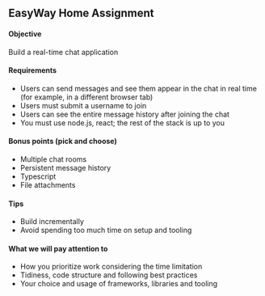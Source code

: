 ## EasyWay Home Assignment

#### Objective

Build a real-time chat application

#### Requirements

- Users can send messages and see them appear in the chat in real time (for example, in a different browser tab)
- Users must submit a username to join
- Users can see the entire message history after joining the chat
- You must use node.js, react; the rest of the stack is up to you

#### Bonus points (pick and choose)

- Multiple chat rooms
- Persistent message history
- Typescript
- File attachments

#### Tips

- Build incrementally
- Avoid spending too much time on setup and tooling

#### What we will pay attention to

- How you prioritize work considering the time limitation
- Tidiness, code structure and following best practices
- Your choice and usage of frameworks, libraries and tooling

